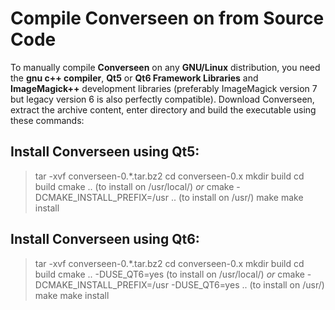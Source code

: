 # Compile Converseen on from Source Code

To manually compile **Converseen** on any **GNU/Linux** distribution, you need the **gnu c++ compiler**, **Qt5** or **Qt6 Framework Libraries** and **ImageMagick++** development libraries (preferably ImageMagick version 7 but legacy version 6 is also perfectly compatible).
Download Converseen, extract the archive content, enter directory and build the executable using these commands:

## Install Converseen using Qt5:

> tar -xvf converseen-0.*.tar.bz2
> cd converseen-0.x
> mkdir build cd build
> cmake .. (to install on /usr/local/)
> *or*
> cmake -DCMAKE_INSTALL_PREFIX=/usr  .. (to install on /usr/)
> make
> make install

## Install Converseen using Qt6:
> tar -xvf converseen-0.*.tar.bz2
> cd converseen-0.x
> mkdir build cd build
> cmake .. -DUSE_QT6=yes (to install on /usr/local/)
> *or*
> cmake -DCMAKE_INSTALL_PREFIX=/usr -DUSE_QT6=yes .. (to install on /usr/)
> make
> make install
